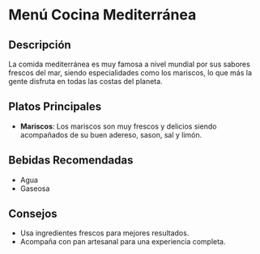 # Menú Cocina Mediterránea

## Descripción
La comida mediterránea es muy famosa a nivel mundial por sus sabores frescos del mar, siendo especialidades como los mariscos, lo que más la gente disfruta en todas las costas del planeta.

## Platos Principales
- **Mariscos**: Los mariscos son muy frescos y delicios siendo acompañados de su buen adereso, sason, sal y limón.

## Bebidas Recomendadas
- Agua
- Gaseosa

## Consejos
- Usa ingredientes frescos para mejores resultados.
- Acompaña con pan artesanal para una experiencia completa.
